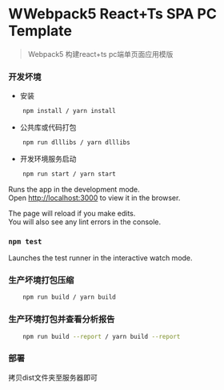 # WWebpack5 React+Ts SPA PC Template
> Webpack5 构建react+ts pc端单页面应用模版

### 开发坏境
* 安装 
```sh
    npm install / yarn install
``` 
* 公共库或代码打包
```sh
    npm run dlllibs / yarn dlllibs
``` 
* 开发环境服务启动
```sh
    npm run start / yarn start
``` 


Runs the app in the development mode.<br>
Open [http://localhost:3000](http://localhost:3000) to view it in the browser.

The page will reload if you make edits.<br>
You will also see any lint errors in the console.

### `npm test`

Launches the test runner in the interactive watch mode.<br>

### 生产坏境打包压缩
```sh
    npm run build / yarn build
``` 

### 生产环境打包并查看分析报告
```sh
    npm run build --report / yarn build --report
```

### 部署
拷贝dist文件夹至服务器即可
